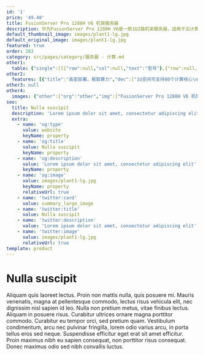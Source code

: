 ```yaml
---
id: '1'
price: '49.40'
title: FusionServer Pro 1288H V6 机架服务器
description: 华为FusionServer Pro 1288H V6是一款1U2路机架服务器，适用于云计算、虚拟化、高性能计算(HPC)、大数据处理等负载的高密度部署，提升数据中心空间利用率。1288H V6在1U空间里可配置2路英特尔®至强®可扩展处理器、32条DDR4内存及4*3.5"或10*2.5"的本地存储资源(可配置4/10个NVMe SSD硬盘)。 集成DEMT智能功耗管理、FDM智能故障管理等专利技术，可选配华为FusionDirector全生命周期管理软件，能够有效降低运营成本、提升投资回报。
default_thumbnail_image: images/plant1-lg.jpg
default_original_image: images/plant1-lg.jpg
featured: true
order: 283
category: src/pages/category/服务器 - 计算.md
other1: 
  table: {"single":[[{"row":null,"col":null,"text":"型号"},{"row":null,"col":"3","text":"FusionServer Pro 1288H V6"}],[{"row":null,"col":null,"text":"形态"},{"row":null,"col":"3","text":"1U 机架服务器"}],[{"row":null,"col":null,"text":"处理器"},{"row":null,"col":"3","text":"1/2个第三代英特尔®至强®可扩展处理器（Ice Lake）（8300/6300/5300/4300系列），最高270W"}],[{"row":null,"col":null,"text":"芯片组"},{"row":null,"col":"3","text":"Intel C621A"}],[{"row":null,"col":null,"text":"内存"},{"row":null,"col":"3","text":"32个DDR4内存插槽，最高3200MT/s，最多16条英特尔®傲腾™持久内存200系列，最高3200MT/s"}],[{"row":null,"col":null,"text":"本地存储"},{"row":null,"col":"3","text":"支持多种不同的硬盘配置，硬盘支持热插拔：\n• 可配置10个2.5英寸硬盘（6~10个NVMe SSD硬盘与0~4个SAS/SATA硬盘，总硬盘数≦10）\n• 可配置10个2.5英寸SAS/SATA/SSD硬盘（2~4个NVMe SSD硬盘与6~8个SAS/SATA硬盘，总硬盘数≦10）\n• 可配置10个2.5英寸SAS/SATA/SSD硬盘\n• 可配置8个2.5英寸SAS/SATA/SSD硬盘\n• 可配置4个3.5英寸SAS/SATA/SSD硬盘\n支持Flash存储：\n• 双M.2 SSDs"}],[{"row":null,"col":null,"text":"RAID支持"},{"row":null,"col":"3","text":"可选配支持RAID0、1、10、5、50、6、60等，支持Cache超级电容保护，提供RAID级别迁移、磁盘漫游、自诊断、Web远程设置等功能"}],[{"row":null,"col":null,"text":"网络"},{"row":null,"col":"3","text":"支持多种网络扩展能力。\n支持OCP 3.0网卡−2个FLEX IO插卡槽位分别支持2个OCP 3.0网卡，支持按需选配。支持通知式热插拔。"}],[{"row":null,"col":null,"text":"PCIe扩展"},{"row":null,"col":"3","text":"支持6个PCIe扩展槽位，包括1个RAID卡专用的PCIe扩展卡，2个OCP3.0网卡专用的FLEX IO扩展槽位，3个标准PCIe4.0扩展"}],[{"row":null,"col":null,"text":"风扇"},{"row":null,"col":"3","text":"7个热拔插对旋风扇，支持N+1冗余"}],[{"row":null,"col":null,"text":"电源"},{"row":null,"col":"3","text":"可配置2个冗余热插拔电源，支持1+1冗余，可选规格如下：\n• 900W AC白金/钛金电源（输入：100V AC～240V AC或192V DC～288V DC）\n• 1500W AC白金电源\n  1000W（输入：100V AC～127V AC）\n  1500W（输入：200V AC～240V AC或192V DC～288V DC）\n• 1500W 380V高压直流电源（输入：260V DC～400V DC）\n• 1200W -48V ~-60V直流电源（输入：-38.4V DC～-72V DC）\n• 2000W AC白金电源\n  1800W（输入：200V AC～220V AC或192V DC～200V DC）\n  2000W（输入：220V AC～240V AC或200V DC～288V DC）"}],[{"row":null,"col":null,"text":"管理"},{"row":null,"col":"3","text":"华为iBMC芯片集成1个专用管理GE网口，提供全面的故障诊断、自动化运维、硬件安全加固等管理特性\n• iBMC支持Redﬁsh、SNMP、IPMI2.0等标准接口；提供基于HTML5/VNC KVM的远程管理界面；支持免CD部署和Agentless特性简化管理复杂度\n• 可选配华为FusionDirector管理软件，提供无状态计算、OS批量部署、固件自动升级等高级管理特性，实现全生命周期智能化、自动化管理"}],[{"row":null,"col":null,"text":"操作系统"},{"row":null,"col":"3","text":"Microsoft Windows Server、SUSE Linux Enterprise Server、VMware ESXi、Red Hat Enterprise Linux、CentOS、Oracle Ubuntu、Debian、openEuler等"}],[{"row":null,"col":null,"text":"安全特性"},{"row":null,"col":"3","text":"支持加电密码、管理员密码、TPM 2.0、安全面板、安全启动、开盖检测等安全特性"}],[{"row":null,"col":null,"text":"工作温度"},{"row":null,"col":"3","text":"5ºC - 45ºC (41ºF-113ºF) (符合ASHRAE Class A1/A2/A3/A4)"}],[{"row":null,"col":null,"text":"产品认证"},{"row":null,"col":"3","text":"CE、UL、FCC、CCC、VCCI、RoHS 等"}],[{"row":null,"col":null,"text":"安装套件"},{"row":null,"col":"3","text":"支持L型滑道、可伸缩滑道、抱轨"}],[{"row":null,"col":null,"text":"尺寸(高x宽x深)"},{"row":null,"col":"3","text":"3.5英寸硬盘机箱尺寸：43.5 mm×447mm×790 mm\n2.5英寸硬盘机箱尺寸：43.5 mm×447mm×790 mm"}]]}
other2:
  features: [{"title":"高密部署，极致算力","dec":["1U空间可支持80个计算核心\n最大内存容量12TB\n最大支持10个NVMe SSD"]},{"title":"灵活扩展，多样应用","dec":["2个OCP3.0网卡，可热插拔\n6个PCIe 4.0扩展槽位，\n2个M.2 SSD，热插拔，硬RAID\n7个热插拔对旋风扇，N+1冗余\n"]},{"title":"创新技术，智能运维","dec":["五大智能技术，运维效率提升30%\n标准化开放接口及指南，第三方集成更简单"]}]
other3: null
other4:
  images: {"other":{"org":"other","img":["FusionServer Pro 1288H V6 机架服务器.png"]}}
seo:
  title: Nulla suscipit
  description: 'Lorem ipsum dolor sit amet, consectetur adipiscing elit'
  extra:
    - name: 'og:type'
      value: website
      keyName: property
    - name: 'og:title'
      value: Nulla suscipit
      keyName: property
    - name: 'og:description'
      value: 'Lorem ipsum dolor sit amet, consectetur adipiscing elit'
      keyName: property
    - name: 'og:image'
      value: images/plant1-lg.jpg
      keyName: property
      relativeUrl: true
    - name: 'twitter:card'
      value: summary_large_image
    - name: 'twitter:title'
      value: Nulla suscipit
    - name: 'twitter:description'
      value: 'Lorem ipsum dolor sit amet, consectetur adipiscing elit'
    - name: 'twitter:image'
      value: images/plant1-lg.jpg
      relativeUrl: true
template: product
---
```


# Nulla suscipit

Aliquam quis laoreet lectus. Proin non mattis nulla, quis posuere mi. Mauris venenatis, magna at pellentesque commodo, lectus risus vehicula elit, nec dignissim nisl sapien id leo. Nulla non pretium metus, vitae finibus lectus. Aliquam in posuere risus. Curabitur ultrices ornare magna porttitor commodo. Curabitur eu tempor orci, sed pretium quam. Vestibulum condimentum, arcu nec pulvinar fringilla, lorem odio varius arcu, in porta tellus eros sed neque. Suspendisse efficitur eget erat sit amet efficitur. Proin maximus nibh eu sapien consequat, non porttitor risus consequat. Donec maximus odio sed nibh convallis luctus.